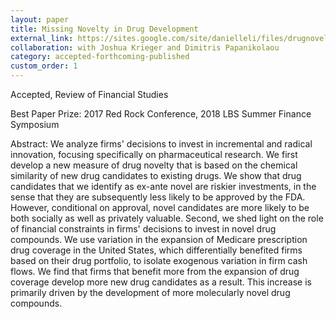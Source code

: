 ```yaml
---
layout: paper
title: Missing Novelty in Drug Development
external_link: https://sites.google.com/site/danielleli/files/drugnovelty?attredirects=0
collaboration: with Joshua Krieger and Dimitris Papanikolaou
category: accepted-forthcoming-published
custom_order: 1
---
```

<div>
  <div class="text-teal-600 text-base mb-2">
    <p>Accepted, <span class="italic">Review of Financial Studies</span></p>
    <p>Best Paper Prize: <span class="italic">2017 Red Rock Conference, 2018 LBS Summer Finance Symposium</span></p>
  </div>
  <p><span class="font-medium">Abstract: </span>We analyze firms' decisions to invest in incremental and radical innovation, focusing specifically on pharmaceutical research. We first develop a new measure of drug novelty that is based on the chemical similarity of new drug candidates to existing drugs.  We show that drug candidates that we identify as ex-ante novel are riskier investments, in the sense that they are subsequently less likely to be approved by the FDA. However, conditional on approval, novel candidates are more likely to be both socially as well as privately valuable. Second, we shed light on the role of financial constraints in firms' decisions to invest in novel drug compounds. We use variation in the expansion of Medicare prescription drug coverage in the United States, which differentially benefited firms based on their drug portfolio, to isolate exogenous variation in firm cash flows. We find that firms that benefit more from the expansion of drug coverage develop more new drug candidates as a result. This increase is primarily driven by the development of more molecularly novel drug compounds.</p>
</div>
